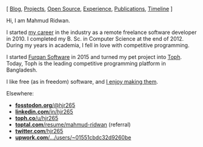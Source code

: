 [ [Blog](https://hjr265.me/blog/), [Projects](https://hjr265.me/projects/), [Open Source](https://hjr265.me/open-source/), [Experience](https://hjr265.me/experience/), [Publications](https://hjr265.me/publications/), [Timeline](https://hjr265.me/timeline/) ]

Hi, I am Mahmud Ridwan.

I started [my career](https://hjr265.me/experience/) in the industry as a remote freelance software developer in 2010. I completed my B. Sc. in Computer Science at the end of 2012. During my years in academia, I fell in love with competitive programming.

I started [Furqan Software](https://furqansoftware.com/) in 2015 and turned my pet project into [Toph](https://toph.co/). Today, Toph is the leading competitive programming platform in Bangladesh.

I like free (as in freedom) software, and [I enjoy making them](https://hjr265.me/open-source/).

Elsewhere:

- [**fosstodon.org**/@hjr265](https://fosstodon.org/@hjr265)
- [**linkedin.com**/in/hjr265](https://www.linkedin.com/in/hjr265/)
- [**toph.co**/u/hjr265](https://toph.co/u/hjr265)
- [**toptal.com**/resume/mahmud-ridwan](https://www.toptal.com/resume/mahmud-ridwan/N8D73N/worlds-top-talent) (referral)
- [**twitter.com**/hjr265](https://twitter.com/hjr265)
- [**upwork.com**/…/users/~01551cbdc32d9260be](https://www.upwork.com/o/profiles/users/~01551cbdc32d9260be/)

<!--
**hjr265/hjr265** is a ✨ _special_ ✨ repository because its `README.md` (this file) appears on your GitHub profile.

Here are some ideas to get you started:

- 🔭 I’m currently working on ...
- 🌱 I’m currently learning ...
- 👯 I’m looking to collaborate on ...
- 🤔 I’m looking for help with ...
- 💬 Ask me about ...
- 📫 How to reach me: ...
- 😄 Pronouns: ...
- ⚡ Fun fact: ...
-->
